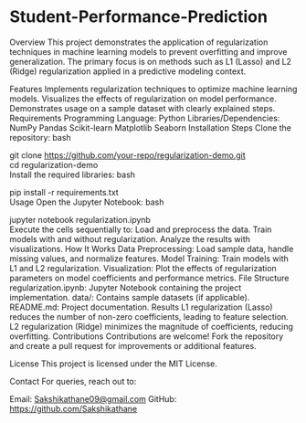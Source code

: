 # Student-Performance-Prediction
Overview
This project demonstrates the application of regularization techniques in machine learning models to prevent overfitting and improve generalization. The primary focus is on methods such as L1 (Lasso) and L2 (Ridge) regularization applied in a predictive modeling context.

Features
Implements regularization techniques to optimize machine learning models.
Visualizes the effects of regularization on model performance.
Demonstrates usage on a sample dataset with clearly explained steps.
Requirements
Programming Language: Python
Libraries/Dependencies:
NumPy
Pandas
Scikit-learn
Matplotlib
Seaborn
Installation Steps
Clone the repository:
bash

git clone https://github.com/your-repo/regularization-demo.git  
cd regularization-demo  
Install the required libraries:
bash

pip install -r requirements.txt  
Usage
Open the Jupyter Notebook:
bash

jupyter notebook regularization.ipynb  
Execute the cells sequentially to:
Load and preprocess the data.
Train models with and without regularization.
Analyze the results with visualizations.
How It Works
Data Preprocessing:
Load sample data, handle missing values, and normalize features.
Model Training:
Train models with L1 and L2 regularization.
Visualization:
Plot the effects of regularization parameters on model coefficients and performance metrics.
File Structure
regularization.ipynb: Jupyter Notebook containing the project implementation.
data/: Contains sample datasets (if applicable).
README.md: Project documentation.
Results
L1 regularization (Lasso) reduces the number of non-zero coefficients, leading to feature selection.
L2 regularization (Ridge) minimizes the magnitude of coefficients, reducing overfitting.
Contributions
Contributions are welcome! Fork the repository and create a pull request for improvements or additional features.

License
This project is licensed under the MIT License.

Contact
For queries, reach out to:

Email: Sakshikathane09@gmail.com
GitHub: https://github.com/Sakshikathane
